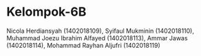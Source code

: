 # Kelompok-6B
Nicola Herdiansyah (1402018109), Syifaul Mukminin (1402018110), Muhammad Joezu Ibrahim Alfayed (1402018113), Ammar Jawas (1402018114), Mohammad Rayhan Aljufri (1402018119)

